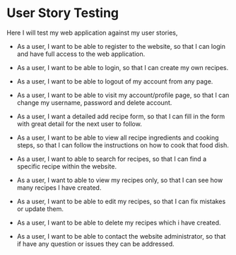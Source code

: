 # User Story Testing
Here I will test my web application against my user stories,

* As a user, I want to be able to register to the website, so that I can login and have full access to the web application.

* As a user, I want to be able to login, so that I can create my own recipes.

* As a user, I want to be able to logout of my account from any page. 

* As a user, I want to be able to visit my account/profile page, so that I can change my username, password and delete account.

* As a user, I want a detailed add recipe form, so that I can fill in the form with great detail for the next user to follow. 

* As a user, I want to be able to view all recipe ingredients and cooking steps, so that I can follow the instructions on how to cook that food dish. 

* As a user, I want to able to search for recipes, so that I can find a specific recipe within the website.

* As a user, I want to able to view my recipes only, so that I can see how many recipes I have created.

* As a user, I want to be able to edit my recipes, so that I can fix mistakes or update them. 

* As a user, I want to be able to delete my recipes which i have created.

* As a user, I want to be able to contact the website administrator, so that if have any question or issues they can be addressed. 